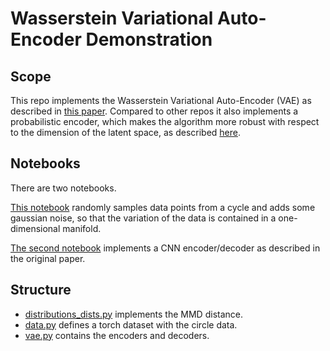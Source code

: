 # Wasserstein Variational Auto-Encoder Demonstration
## Scope
This repo implements the Wasserstein Variational Auto-Encoder (VAE) as described in [this paper](https://openreview.net/forum?id=HkL7n1-0b).
Compared to other repos it also implements a probabilistic encoder, which makes the algorithm more robust with respect to the dimension of the latent space, as described [here](https://arxiv.org/pdf/1802.03761). 
## Notebooks
There are two notebooks. 

[This notebook](/circle_data.ipynb) randomly samples data points from a cycle and adds some gaussian noise, so that the variation of the data is contained in a one-dimensional manifold. 

[The second notebook](/mnist.ipynb) implements a CNN encoder/decoder as described in the original paper. 
## Structure
- [distributions_dists.py](/distribution_dists.py) implements the MMD distance. 
- [data.py](/data.py) defines a torch dataset with the circle data. 
- [vae.py](/vae.py) contains the encoders and decoders. 
